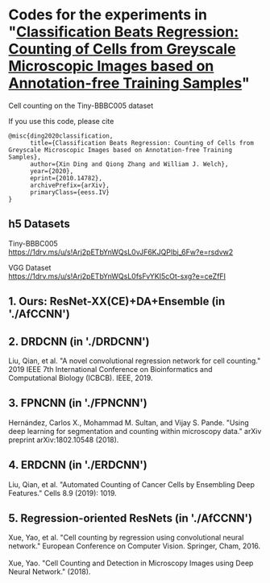 # Codes for the experiments in "[Classification Beats Regression: Counting of Cells from Greyscale Microscopic Images based on Annotation-free Training Samples](https://arxiv.org/pdf/2010.14782.pdf)"

Cell counting on the Tiny-BBBC005 dataset

If you use this code, please cite
```text
@misc{ding2020classification,
      title={Classification Beats Regression: Counting of Cells from Greyscale Microscopic Images based on Annotation-free Training Samples}, 
      author={Xin Ding and Qiong Zhang and William J. Welch},
      year={2020},
      eprint={2010.14782},
      archivePrefix={arXiv},
      primaryClass={eess.IV}
}
```


## h5 Datasets
Tiny-BBBC005 <br />
https://1drv.ms/u/s!Arj2pETbYnWQsL0vJF6KJQPIbj_6Fw?e=rsdvw2

VGG Dataset <br />
https://1drv.ms/u/s!Arj2pETbYnWQsL0fsFvYKI5cOt-sxg?e=ceZfFI


## 1. Ours: ResNet-XX(CE)+DA+Ensemble (in './AfCCNN') <br />


## 2. DRDCNN (in './DRDCNN') <br />
Liu, Qian, et al. "A novel convolutional regression network for cell counting." 2019 IEEE 7th International Conference on Bioinformatics and Computational Biology (ICBCB). IEEE, 2019.

## 3. FPNCNN (in './FPNCNN') <br />
Hernández, Carlos X., Mohammad M. Sultan, and Vijay S. Pande. "Using deep learning for segmentation and counting within microscopy data." arXiv preprint arXiv:1802.10548 (2018).

## 4. ERDCNN (in './ERDCNN') <br />
Liu, Qian, et al. "Automated Counting of Cancer Cells by Ensembling Deep Features." Cells 8.9 (2019): 1019.

## 5. Regression-oriented ResNets (in './AfCCNN') <br />
Xue, Yao, et al. "Cell counting by regression using convolutional neural network." European Conference on Computer Vision. Springer, Cham, 2016. <br />  
Xue, Yao. "Cell Counting and Detection in Microscopy Images using Deep Neural Network." (2018).
